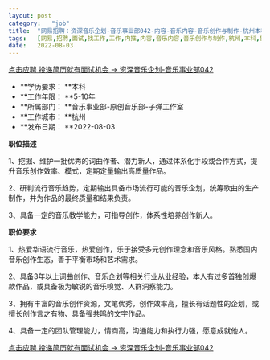```yaml
---
layout:	post
category:	"job"
title:	"网易招聘：资深音乐企划-音乐事业部042-内容-音乐内容-音乐创作与制作-杭州本科5-10年"
tags:	[网易,招聘,面试,找工作,工作,内推,内容,音乐内容,音乐创作与制作,杭州,本科,5-10年]
date:	2022-08-03
---
```


[点击应聘 投递简历就有面试机会 ->  资深音乐企划-音乐事业部042](http://mobile.bole.netease.com/bole/boleDetail?id=42029&employeeId=346f03c3cda5f04c&key=all)



- **学历要求： **本科
- **工作年限： **5-10年
- **所属部门： **音乐事业部-原创音乐部-子弹工作室
- **工作城市： **杭州
- **发布日期： **2022-08-03



**职位描述**

1、挖掘、维护一批优秀的词曲作者、潜力新人，通过体系化手段或合作方式，提升音乐创作效率、模式，定期定量输出高质量作品。

2、研判流行音乐趋势，定期输出具备市场流行可能的音乐企划，统筹歌曲的生产制作，并为作品的最终质量和结果负责。

3、具备一定的音乐教学能力，可指导创作，体系性培养创作新人。



**职位要求**

1、热爱华语流行音乐，热爱创作，乐于接受多元创作理念和音乐风格。熟悉国内音乐创作生态，善于平衡市场和艺术需求。

2、具备3年以上词曲创作、音乐企划等相关行业从业经验，本人有过多首独创爆款作品，或具备极为敏锐的音乐嗅觉、人群洞察能力。

3、拥有丰富的音乐创作资源，文笔优秀，创作效率高，擅长有话题性的企划，或擅长创作言之有物、具备强共鸣的文字作品。

4、具备一定的团队管理能力，情商高，沟通能力和执行力强，愿意成就他人。



[点击应聘 投递简历就有面试机会 ->  资深音乐企划-音乐事业部042](http://mobile.bole.netease.com/bole/boleDetail?id=42029&employeeId=346f03c3cda5f04c&key=all)